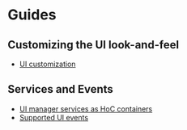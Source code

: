 # Guides

## Customizing the UI look-and-feel

- [UI customization](./ui-customization.md)

## Services and Events

- [UI manager services as HoC containers](./ui-manager-services.md)
- [Supported UI events](./events.md)
